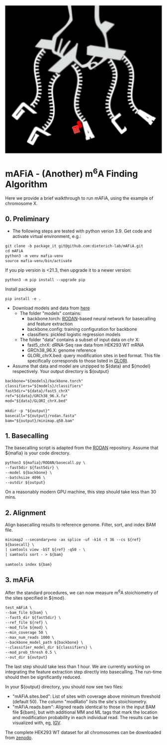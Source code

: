 ![Logo](logo.png "mAFiA")

# mAFiA - (Another) m<sup>6</sup>A Finding Algorithm

Here we provide a brief walkthrough to run mAFiA, using the example of chromosome X.

## 0. Preliminary
- The following steps are tested with python verion 3.9. Get code and activate virtual environment, e.g.:
```
git clone -b package_it git@github.com:dieterich-lab/mAFiA.git
cd mAFiA
python3 -m venv mafia-venv
source mafia-venv/bin/activate
```
If you pip version is <21.3, then upgrade it to a newer version:
```
python3 -m pip install --upgrade pip
```
Install package
```
pip install -e .
```
- Download models and data from [here](https://zenodo.org/record/8321727)
    - The folder "models" contains:
        - backbone.torch: [RODAN](https://github.com/biodlab/RODAN)-based neural network for basecalling and feature extraction
        - backbone.config: training configuration for backbone
        - classifiers: pickled logistic regression models
    - The folder "data" contains a subset of input data on chr X:
        - fast5_chrX: dRNA-Seq raw data from HEK293 WT mRNA
        - GRCh38_96.X: genome reference
        - GLORI_chrX.bed: query modification sites in bed format. This file specifically corresponds to those listed in [GLORI](https://www.nature.com/articles/s41587-022-01487-9).
- Assume that data and model are unzipped to ${data} and ${model} respectively. Your output directory is ${output}
```
backbone="${models}/backbone.torch"
classifiers="${models}/classifiers"
fast5dir="${data}/fast5_chrX"
ref="${data}/GRCh38_96.X.fa"
mod="${data}/GLORI_chrX.bed"

mkdir -p "${output}"
basecall="${output}/rodan.fasta"
bam="${output}/minimap.q50.bam"
```

## 1. Basecalling
The basecalling script is adapted from the [RODAN](https://github.com/biodlab/RODAN) repository. Assume that ${mafia} is your code directory.
```
python3 ${mafia}/RODAN/basecall.py \
--fast5dir ${fast5dir} \
--model ${backbone} \
--batchsize 4096 \
--outdir ${output}
```
On a reasonably modern GPU machine, this step should take less than 30 mins.

## 2. Alignment
Align basecalling results to reference genome. Filter, sort, and index BAM file.
```
minimap2 --secondary=no -ax splice -uf -k14 -t 36 --cs ${ref} ${basecall} \
| samtools view -bST ${ref} -q50 - \
| samtools sort - > ${bam}

samtools index ${bam}
```

## 3. mAFiA
After the standard procedures, we can now measure m<sup>6</sup>A stoichiometry of the sites specified in ${mod}.
```
test_mAFiA \
--bam_file ${bam} \
--fast5_dir ${fast5dir} \
--ref_file ${ref} \
--mod_file ${mod} \
--min_coverage 50 \
--max_num_reads 1000 \
--backbone_model_path ${backbone} \
--classifier_model_dir ${classifiers} \
--mod_prob_thresh 0.5 \
--out_dir ${output}
```
The last step should take less than 1 hour. We are currently working on integrating the feature extraction step directly into basecalling. The run-time should then be significantly reduced.

In your ${output} directory, you should now see two files:
- "mAFiA.sites.bed": List of sites with coverage above minimum threshold (default 50). The column "modRatio" lists the site's stoichiometry.
- "mAFiA.reads.bam": Aligned reads identical to those in the input BAM file ${bam}, but with additional MM and ML tags that mark the location and modification probability in each individual read. The results can be visualized with, eg, [IGV](https://software.broadinstitute.org/software/igv/).

The complete HEK293 WT dataset for all chromosomes can be downloaded from [zenodo](https://zenodo.org/record/8319583).

